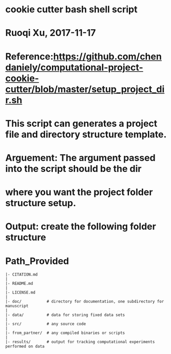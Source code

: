 
# cookie cutter bash shell script
# Ruoqi Xu, 2017-11-17
# Reference:https://github.com/chendaniely/computational-project-cookie-cutter/blob/master/setup_project_dir.sh
# This script can generates a project file and directory structure template.
#
# Arguement: The argument passed into the script should be the dir
# where you want the project folder structure setup.
# Output: create the following folder structure
# Path_Provided
    |- CITATION.md
    |
    |- README.md
    |
    |- LICENSE.md
    |
    |- doc/           # directory for documentation, one subdirectory for manuscript
    |
    |- data/          # data for storing fixed data sets
    |
    |- src/           # any source code
    |
    |- from_partner/  # any compiled binaries or scripts
    |
    |- results/       # output for tracking computational experiments performed on data

